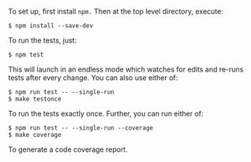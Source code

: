 To set up, first install `npm.`  Then at the top level directory, execute:

    $ npm install --save-dev

To run the tests, just:

    $ npm test

This will launch in an endless mode which watches for edits and re-runs tests
after every change.  You can also use either of:

    $ npm run test -- --single-run
    $ make testonce

To run the tests exactly once.  Further, you can run either of:

    $ npm run test -- --single-run --coverage
    $ make coverage

To generate a code coverage report.
